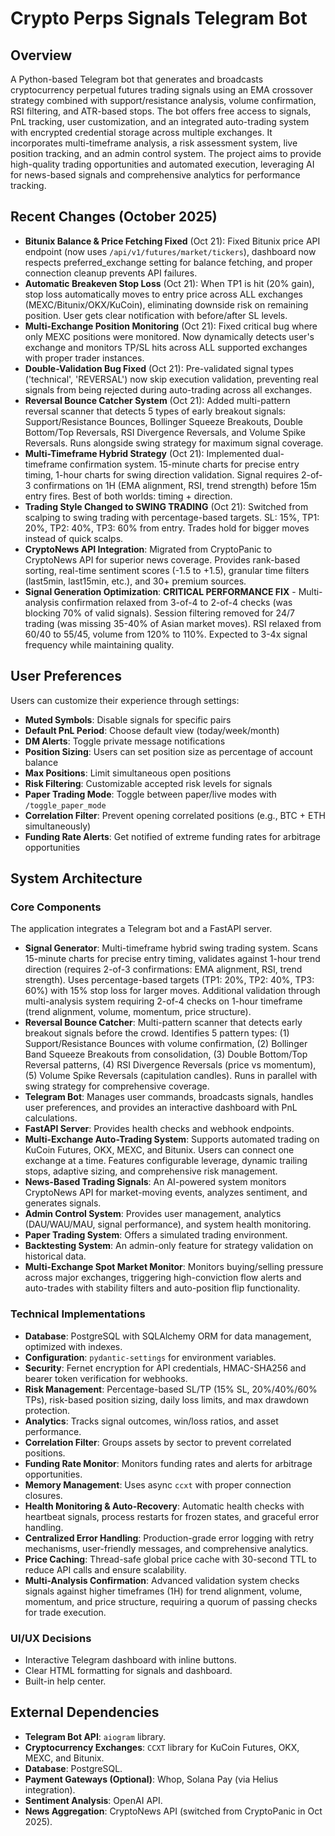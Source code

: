 # Crypto Perps Signals Telegram Bot

## Overview
A Python-based Telegram bot that generates and broadcasts cryptocurrency perpetual futures trading signals using an EMA crossover strategy combined with support/resistance analysis, volume confirmation, RSI filtering, and ATR-based stops. The bot offers free access to signals, PnL tracking, user customization, and an integrated auto-trading system with encrypted credential storage across multiple exchanges. It incorporates multi-timeframe analysis, a risk assessment system, live position tracking, and an admin control system. The project aims to provide high-quality trading opportunities and automated execution, leveraging AI for news-based signals and comprehensive analytics for performance tracking.

## Recent Changes (October 2025)
- **Bitunix Balance & Price Fetching Fixed** (Oct 21): Fixed Bitunix price API endpoint (now uses `/api/v1/futures/market/tickers`), dashboard now respects preferred_exchange setting for balance fetching, and proper connection cleanup prevents API failures.
- **Automatic Breakeven Stop Loss** (Oct 21): When TP1 is hit (20% gain), stop loss automatically moves to entry price across ALL exchanges (MEXC/Bitunix/OKX/KuCoin), eliminating downside risk on remaining position. User gets clear notification with before/after SL levels.
- **Multi-Exchange Position Monitoring** (Oct 21): Fixed critical bug where only MEXC positions were monitored. Now dynamically detects user's exchange and monitors TP/SL hits across ALL supported exchanges with proper trader instances.
- **Double-Validation Bug Fixed** (Oct 21): Pre-validated signal types ('technical', 'REVERSAL') now skip execution validation, preventing real signals from being rejected during auto-trading across all exchanges.
- **Reversal Bounce Catcher System** (Oct 21): Added multi-pattern reversal scanner that detects 5 types of early breakout signals: Support/Resistance Bounces, Bollinger Squeeze Breakouts, Double Bottom/Top Reversals, RSI Divergence Reversals, and Volume Spike Reversals. Runs alongside swing strategy for maximum signal coverage.
- **Multi-Timeframe Hybrid Strategy** (Oct 21): Implemented dual-timeframe confirmation system. 15-minute charts for precise entry timing, 1-hour charts for swing direction validation. Signal requires 2-of-3 confirmations on 1H (EMA alignment, RSI, trend strength) before 15m entry fires. Best of both worlds: timing + direction.
- **Trading Style Changed to SWING TRADING** (Oct 21): Switched from scalping to swing trading with percentage-based targets. SL: 15%, TP1: 20%, TP2: 40%, TP3: 60% from entry. Trades hold for bigger moves instead of quick scalps.
- **CryptoNews API Integration**: Migrated from CryptoPanic to CryptoNews API for superior news coverage. Provides rank-based sorting, real-time sentiment scores (-1.5 to +1.5), granular time filters (last5min, last15min, etc.), and 30+ premium sources.
- **Signal Generation Optimization**: **CRITICAL PERFORMANCE FIX** - Multi-analysis confirmation relaxed from 3-of-4 to 2-of-4 checks (was blocking 70% of valid signals). Session filtering removed for 24/7 trading (was missing 35-40% of Asian market moves). RSI relaxed from 60/40 to 55/45, volume from 120% to 110%. Expected to 3-4x signal frequency while maintaining quality.

## User Preferences
Users can customize their experience through settings:
- **Muted Symbols**: Disable signals for specific pairs
- **Default PnL Period**: Choose default view (today/week/month)
- **DM Alerts**: Toggle private message notifications
- **Position Sizing**: Users can set position size as percentage of account balance
- **Max Positions**: Limit simultaneous open positions
- **Risk Filtering**: Customizable accepted risk levels for signals
- **Paper Trading Mode**: Toggle between paper/live modes with `/toggle_paper_mode`
- **Correlation Filter**: Prevent opening correlated positions (e.g., BTC + ETH simultaneously)
- **Funding Rate Alerts**: Get notified of extreme funding rates for arbitrage opportunities

## System Architecture

### Core Components
The application integrates a Telegram bot and a FastAPI server.
- **Signal Generator**: Multi-timeframe hybrid swing trading system. Scans 15-minute charts for precise entry timing, validates against 1-hour trend direction (requires 2-of-3 confirmations: EMA alignment, RSI, trend strength). Uses percentage-based targets (TP1: 20%, TP2: 40%, TP3: 60%) with 15% stop loss for larger moves. Additional validation through multi-analysis system requiring 2-of-4 checks on 1-hour timeframe (trend alignment, volume, momentum, price structure).
- **Reversal Bounce Catcher**: Multi-pattern scanner that detects early breakout signals before the crowd. Identifies 5 pattern types: (1) Support/Resistance Bounces with volume confirmation, (2) Bollinger Band Squeeze Breakouts from consolidation, (3) Double Bottom/Top Reversal patterns, (4) RSI Divergence Reversals (price vs momentum), (5) Volume Spike Reversals (capitulation candles). Runs in parallel with swing strategy for comprehensive coverage.
- **Telegram Bot**: Manages user commands, broadcasts signals, handles user preferences, and provides an interactive dashboard with PnL calculations.
- **FastAPI Server**: Provides health checks and webhook endpoints.
- **Multi-Exchange Auto-Trading System**: Supports automated trading on KuCoin Futures, OKX, MEXC, and Bitunix. Users can connect one exchange at a time. Features configurable leverage, dynamic trailing stops, adaptive sizing, and comprehensive risk management.
- **News-Based Trading Signals**: An AI-powered system monitors CryptoNews API for market-moving events, analyzes sentiment, and generates signals.
- **Admin Control System**: Provides user management, analytics (DAU/WAU/MAU, signal performance), and system health monitoring.
- **Paper Trading System**: Offers a simulated trading environment.
- **Backtesting System**: An admin-only feature for strategy validation on historical data.
- **Multi-Exchange Spot Market Monitor**: Monitors buying/selling pressure across major exchanges, triggering high-conviction flow alerts and auto-trades with stability filters and auto-position flip functionality.

### Technical Implementations
- **Database**: PostgreSQL with SQLAlchemy ORM for data management, optimized with indexes.
- **Configuration**: `pydantic-settings` for environment variables.
- **Security**: Fernet encryption for API credentials, HMAC-SHA256 and bearer token verification for webhooks.
- **Risk Management**: Percentage-based SL/TP (15% SL, 20%/40%/60% TPs), risk-based position sizing, daily loss limits, and max drawdown protection.
- **Analytics**: Tracks signal outcomes, win/loss ratios, and asset performance.
- **Correlation Filter**: Groups assets by sector to prevent correlated positions.
- **Funding Rate Monitor**: Monitors funding rates and alerts for arbitrage opportunities.
- **Memory Management**: Uses async `ccxt` with proper connection closures.
- **Health Monitoring & Auto-Recovery**: Automatic health checks with heartbeat signals, process restarts for frozen states, and graceful error handling.
- **Centralized Error Handling**: Production-grade error logging with retry mechanisms, user-friendly messages, and comprehensive analytics.
- **Price Caching**: Thread-safe global price cache with 30-second TTL to reduce API calls and ensure scalability.
- **Multi-Analysis Confirmation**: Advanced validation system checks signals against higher timeframes (1H) for trend alignment, volume, momentum, and price structure, requiring a quorum of passing checks for trade execution.

### UI/UX Decisions
- Interactive Telegram dashboard with inline buttons.
- Clear HTML formatting for signals and dashboard.
- Built-in help center.

## External Dependencies
- **Telegram Bot API**: `aiogram` library.
- **Cryptocurrency Exchanges**: `CCXT` library for KuCoin Futures, OKX, MEXC, and Bitunix.
- **Database**: PostgreSQL.
- **Payment Gateways (Optional)**: Whop, Solana Pay (via Helius integration).
- **Sentiment Analysis**: OpenAI API.
- **News Aggregation**: CryptoNews API (switched from CryptoPanic in Oct 2025).